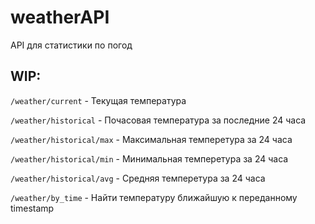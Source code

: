 # weatherAPI
API для статистики по погод

## WIP:

`/weather/current` - Текущая температура

`/weather/historical` - Почасовая температура за последние 24 часа

`/weather/historical/max` - Максимальная темперетура за 24 часа

`/weather/historical/min` - Минимальная темперетура за 24 часа

`/weather/historical/avg` - Средняя темперетура за 24 часа

`/weather/by_time` - Найти температуру ближайшую к переданному timestamp
